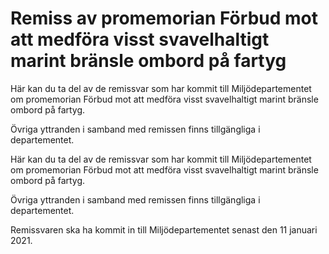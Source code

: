 # Remiss av promemorian Förbud mot att medföra visst svavelhaltigt marint bränsle ombord på fartyg

Här kan du ta del av de remissvar som har kommit till Miljödepartementet om promemorian Förbud mot att medföra visst svavelhaltigt marint bränsle ombord på fartyg.

Övriga yttranden i samband med remissen finns tillgängliga i departementet.

Här kan du ta del av de remissvar som har kommit till Miljödepartementet om promemorian Förbud mot att medföra visst svavelhaltigt marint bränsle ombord på fartyg.

Övriga yttranden i samband med remissen finns tillgängliga i departementet.

Remissvaren ska ha kommit in till Miljödepartementet senast den 11 januari 2021.
